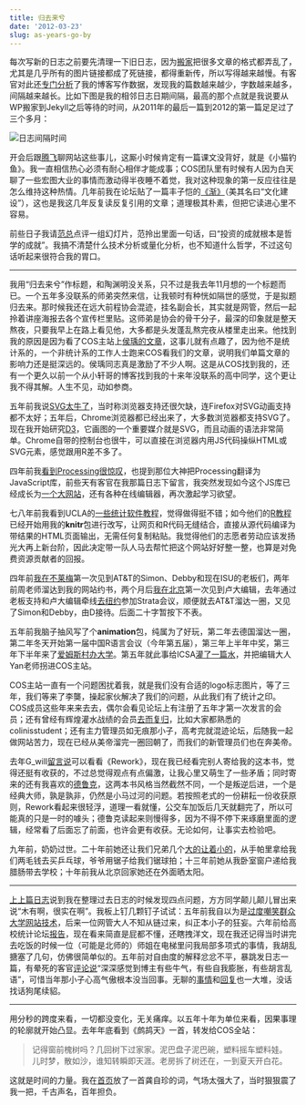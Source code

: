 ```yaml
---
title: 归去来兮
date: '2012-03-23'
slug: as-years-go-by
---
```


每次写新的日志之前要先清理一下旧日志，因为[搬家](/cn/2012/02/hello-jekyll/)把很多文章的格式都弄乱了，尤其是几乎所有的图片链接都成了死链接，都得重新传，所以写得越来越慢。有客官对此还[专门分析](http://cos.name/cn/topic/106355)了我的博客写作数据，发现我的篇数越来越少，字数越来越多，间隔越来越长。比如下图是我的相邻日志日期间隔，最高的那个点就是我说要从WP搬家到Jekyll之后等待的时间，从2011年的最后一篇到2012的第一篇足足过了三个多月：

![日志间隔时间](https://db.yihui.name/imgur/w0TcS.png)

开会后跟[腾飞](http://tengfei.name)聊网站这些事儿，这厮小时候肯定有一篇课文没背好，就是《小猫钓鱼》。我一直相信热心必须有耐心相伴才能成事；COS团队里有时候有人因为白天聊了一些宏图大业的事情而激动得半夜睡不着觉，我对这种现象的第一反应往往是怎么维持这种热情。几年前我在论坛贴了一篇丰子恺的[《渐》](http://cos.name/cn/topic/101097)（美其名曰“文化建设”），这也是我这几年反复读反复引用的文章；道理极其朴素，但把它读进心里不容易。

前些日子我请[范总](http://fan.cos.name)点评一组幻灯片，范拎出里面一句话，曰“投资的成就根本是哲学的成就”。我搞不清楚什么技术分析或量化分析，也不知道什么哲学，不过这句话听起来很符合我的胃口。

---

我用“归去来兮”作标题，和陶渊明没关系，只不过是我去年11月想的一个标题而已。一个五年多没联系的师弟突然来信，让我顿时有种恍如隔世的感觉，于是拟题归去来。那时候我还在远大前程协会混迹，挂名副会长，其实就是网管，然后一起拎着讲座海报去各个宣传栏里贴。这师弟是协会的骨干分子，最深的印象就是整天熬夜，只要我早上在路上看见他，大多都是头发蓬乱熬完夜从楼里走出来。他找到我的原因是因为看了COS主站上[侯瑀的文章](http://cos.name/2011/08/meaning-of-traveling/)，这事儿就有点趣了，因为他不是统计系的，一个非统计系的工作人士跑来COS看我们的文章，说明我们单篇文章的影响力还是挺深远的。侯瑀同志真是激励了不少人啊。这是从COS找到我的，还有一个更久以前一个从小轩哥的博客找到我的十来年没联系的高中同学，这个更让我不得其解。人生不见，动如参商。

五年前我说[SVG太牛了](/cn/2007/11/awesome-scalable-vector-graphics/)，当时称浏览器支持还很欠缺，连Firefox对SVG动画支持都不太好；五年后，Chrome浏览器都已经出来了，大多数浏览器都支持SVG了。现在我开始研究[D3](https://github.com/mbostock/d3/)，它画图的一个重要媒介就是SVG，而且动画的语法非常简单。Chrome自带的控制台也很牛，可以直接在浏览器内用JS代码操纵HTML或SVG元素，感觉跟用R差不多了。

四年前我[看到Processing很惊叹](/cn/2008/08/an-introduction-to-processing/)，也提到那位大神把Processing翻译为JavaScript库，前些天有客官在我那篇日志下留言，我突然发现如今这个JS库已经成长为[一个大网站](http://processingjs.org/)，还有各种在线编辑器，再次激起学习欲望。

七八年前我看到UCLA的[一些统计软件教程](http://www.ats.ucla.edu/stat/)，觉得做得挺不错；如今他们的[R教程](http://www.ats.ucla.edu/stat/r/code/)已经开始用我的**knitr**包进行改写，让网页和R代码无缝结合，直接从源代码编译为带结果的HTML页面输出，无需任何复制粘贴。我觉得他们的志愿者劳动应该发扬光大再上新台阶，因此决定带一队人马去帮忙把这个网站好好整一整，也算是对免费资源贡献者的回报。

四年前[我在不莱梅](/cn/2008/06/back-from-bremen/)第一次见到AT&T的Simon、Debby和现在ISU的老板们，两年前周老师溜达到我的网站约书，两个月后[我在北京](/cn/2010/07/3rd-chinese-r-conference-beijing/)第一次见到卢大编辑，去年通过老板支持和卢大编辑牵线[去纽约](/cn/2011/09/ny-strata-and-nj-att/)参加Strata会议，顺便就去AT&T溜达一圈，又见了Simon和Debby，由D接待<!--，今年暑假又要去Simon那旮旯了，这实习实际上是用四年投了一封“简历”-->。后面二十字暂按下不表。

五年前我脑子抽风写了个**animation**包，纯属为了好玩，第二年去德国溜达一圈，第二年冬天开始第一届中国R语言会议（今年第五届），第三年上半年中奖，第三年下半年来了[爱姆斯村办大学](http://www.iastate.edu)。第五年就此事给ICSA[灌了一篇水](http://icsa.org/bulletin/issues/ICSABulletin12Jan.pdf)，并把编辑大人Yan老师拐进COS主站。

COS主站一直有一个问题困扰着我，就是我们没有合适的logo标志图片，等了三年，我们等来了李龑，操起家伙解决了我们的问题，从此我们有了统计之印。COS成员这些年来来去去，偶尔会看见论坛上有注册了五年才第一次发言的会员；还有曾经有辉煌灌水战绩的会员[去而复归](http://cos.name/cn/topic/104024)，比如大家都熟悉的colinisstudent；还有主力管理员如无痕那小子，高考完就混迹论坛，后随我一起做网站苦力，现在已经从美帝溜完一圈回朝了，而我们的新管理员们也在奔美帝。

去年G_will[留言说](/cn/2011/10/back-into-the-dust/#comment-429725642)可以看看《Rework》，现在我已经看完别人寄给我的这本书，觉得还挺有收获的，不过总觉得观点有点偏激，让我心里又萌生了一些矛盾；同时寄来的还有我喜欢的[德鲁克](/cn/2008/11/habits-of-effective-manager/)，这两本书风格当然截然不同，一个是叛逆后进，一个是经典大师，孰是孰非，仍然是小马过河的问题。若按照老式的一份耕耘一份收获原则，Rework看起来很轻浮，道理一看就懂，公交车加饭后几天就翻完了，所以可能真的只是一时的噱头；德鲁克读起来则慢得多，因为不得不停下来琢磨里面的逻辑，经常看了后面忘了前面，也许会更有收获。无论如何，让事实去检验吧。

九年前，奶奶过世。二十年前她还让我们兄弟几个[大的让着小的](/cn/2010/12/wisdom-of-zhou-libo/)，从手帕里拿给我们两毛钱去买乒乓球，爷爷用锯子给我们锯球拍；十三年前她从我卧室窗户递给我腊肠带去学校；十年前我从北京回家她还在外面晒太阳。

---

[上上篇日志](/cn/2012/02/hello-jekyll/)说到我在整理过去日志的时候发现四点问题，方方同学颠儿颠儿冒出来说“木有啊，很实在啊”。我板上钉几颗钉子试试：五年前我自以为是[过度嘲笑群众大学网站技术](/cn/2007/10/poor-tech-in-people-univ-of-china/#comment-429720433)，后来一位网管大人不知从链过来，纠正本小子的狂妄。六年前给高校统计论坛[报告](https://github.com/downloads/yihui/yihui.github.com/Thoughts-2006-Yihui-Xie.pdf)，现在看来简直是屁都不懂，还瞎拽洋文，现在我还记得当时讲完去吃饭的时候一位（可能是北师的）师姐在电梯里问我局部多项式的事情，我胡乱搪塞了几句，仿佛很简单似的。五年前对自由度的解释忿忿不平，暴跳发日志一篇，有晕死的客官[评论说](/cn/2007/10/degree-of-freedom/#comment-429720373)“深深感觉到博主有些牛气，有些自我膨胀，有些胡言乱语”，可惜当年那小子心高气傲根本没当回事。无聊的[事情](/cn/2007/10/my-life-as-a-paparazzo/)和[回复](/cn/2007/10/rgui-translation/#comment-429720448)也一大堆，没话找话狗尾续貂。

---

用分秒的跨度来看，一切都没变化，无关痛痒。以五年十年为单位来看，因果事理的轮廓就开始凸显。去年年底看到《鹧鸪天》一首，转发给COS全站：

> 记得窗前槐树吗？几回树下过家家。泥巴盘子泥巴碗，塑料摇车塑料娃。  
> 儿时梦，散如沙，谁知转瞬即天涯。老房拆了树还在，一到夏天开白花。

这就是时间的力量。我在[首页](/)放了一首龚自珍的词，气场太强大了，当时狠狠震了我一把，千古声名，百年担负。

